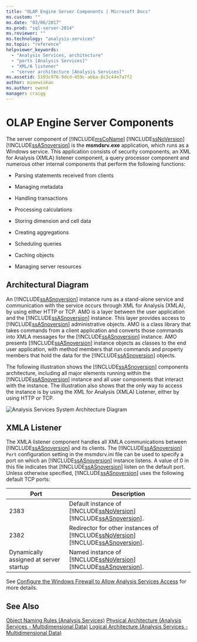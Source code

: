 ```yaml
---
title: "OLAP Engine Server Components | Microsoft Docs"
ms.custom: ""
ms.date: "03/06/2017"
ms.prod: "sql-server-2014"
ms.reviewer: ""
ms.technology: "analysis-services"
ms.topic: "reference"
helpviewer_keywords: 
  - "Analysis Services, architecture"
  - "ports [Analysis Services]"
  - "XML/A listener"
  - "server architecture [Analysis Services]"
ms.assetid: 5193c976-9dcd-459c-abba-8c3c44e7a7f2
author: minewiskan
ms.author: owend
manager: craigg
---
```

# OLAP Engine Server Components
  The server component of [!INCLUDE[msCoName](../../../includes/msconame-md.md)] [!INCLUDE[ssNoVersion](../../../includes/ssnoversion-md.md)] [!INCLUDE[ssASnoversion](../../../includes/ssasnoversion-md.md)] is the **msmdsrv.exe** application, which runs as a Windows service. This application consists of security components, an XML for Analysis (XMLA) listener component, a query processor component and numerous other internal components that perform the following functions:

-   Parsing statements received from clients

-   Managing metadata

-   Handling transactions

-   Processing calculations

-   Storing dimension and cell data

-   Creating aggregations

-   Scheduling queries

-   Caching objects

-   Managing server resources

## Architectural Diagram
 An [!INCLUDE[ssASnoversion](../../../includes/ssasnoversion-md.md)] instance runs as a stand-alone service and communication with the service occurs through XML for Analysis (XMLA), by using either HTTP or TCP. AMO is a layer between the user application and the [!INCLUDE[ssASnoversion](../../../includes/ssasnoversion-md.md)] instance. This layer provides access to [!INCLUDE[ssASnoversion](../../../includes/ssasnoversion-md.md)] administrative objects. AMO is a class library that takes commands from a client application and converts those commands into XMLA messages for the [!INCLUDE[ssASnoversion](../../../includes/ssasnoversion-md.md)] instance. AMO presents [!INCLUDE[ssASnoversion](../../../includes/ssasnoversion-md.md)] instance objects as classes to the end user application, with method members that run commands and property members that hold the data for the [!INCLUDE[ssASnoversion](../../../includes/ssasnoversion-md.md)] objects.

 The following illustration shows the [!INCLUDE[ssASnoversion](../../../includes/ssasnoversion-md.md)] components architecture, including all major elements running within the [!INCLUDE[ssASnoversion](../../../includes/ssasnoversion-md.md)] instance and all user components that interact with the instance. The illustration also shows that the only way to access the instance is by using the XML for Analysis (XMLA) Listener, either by using HTTP or TCP.

 ![Analysis Services System Architecture Diagram](https://docs.microsoft.com/analysis-services/analysis-services/dev-guide/media/analysisservicessystemarchitecture.gif "Analysis Services System Architecture Diagram")

## XMLA Listener
 The XMLA listener component handles all XMLA communications between [!INCLUDE[ssASnoversion](../../../includes/ssasnoversion-md.md)] and its clients. The [!INCLUDE[ssASnoversion](../../../includes/ssasnoversion-md.md)] `Port` configuration setting in the msmdsrv.ini file can be used to specify a port on which an [!INCLUDE[ssASnoversion](../../../includes/ssasnoversion-md.md)] instance listens. A value of 0 in this file indicates that [!INCLUDE[ssASnoversion](../../../includes/ssasnoversion-md.md)] listen on the default port. Unless otherwise specified, [!INCLUDE[ssASnoversion](../../../includes/ssasnoversion-md.md)] uses the following default TCP ports:

|Port|Description|
|----------|-----------------|
|2383|Default instance of [!INCLUDE[ssNoVersion](../../../includes/ssnoversion-md.md)] [!INCLUDE[ssASnoversion](../../../includes/ssasnoversion-md.md)].|
|2382|Redirector for other instances of [!INCLUDE[ssNoVersion](../../../includes/ssnoversion-md.md)] [!INCLUDE[ssASnoversion](../../../includes/ssasnoversion-md.md)].|
|Dynamically assigned at server startup|Named instance of [!INCLUDE[ssNoVersion](../../../includes/ssnoversion-md.md)] [!INCLUDE[ssASnoversion](../../../includes/ssasnoversion-md.md)].|

 See [Configure the Windows Firewall to Allow Analysis Services Access](../../instances/configure-the-windows-firewall-to-allow-analysis-services-access.md) for more details.

## See Also
 [Object Naming Rules &#40;Analysis Services&#41;](object-naming-rules-analysis-services.md) 
 [Physical Architecture &#40;Analysis Services - Multidimensional Data&#41;](understanding-microsoft-olap-physical-architecture.md) 
 [Logical Architecture &#40;Analysis Services - Multidimensional Data&#41;](../olap-logical/understanding-microsoft-olap-logical-architecture.md)



